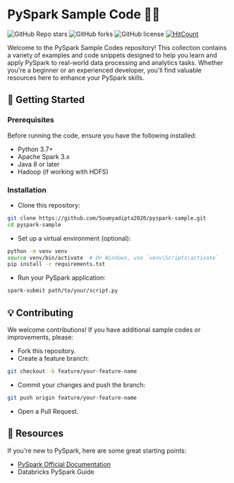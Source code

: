 # PySpark Sample Code 🐍✨

![GitHub Repo stars](https://img.shields.io/github/stars/Soumyadipta2020/pyspark-sample?style=social)
![GitHub forks](https://img.shields.io/github/forks/Soumyadipta2020/pyspark-sample?style=social)
![GitHub license](https://img.shields.io/github/license/Soumyadipta2020/pyspark-sample)
[![HitCount](https://hits.dwyl.com/Soumyadipta2020/pyspark-sample.svg?style=flat-square)](http://hits.dwyl.com/Soumyadipta2020/pyspark-sample)

Welcome to the PySpark Sample Codes repository! This collection contains a variety of examples and code snippets designed to help you learn and apply PySpark to real-world data processing and analytics tasks. Whether you're a beginner or an experienced developer, you'll find valuable resources here to enhance your PySpark skills.

## 🚀 Getting Started
### Prerequisites
Before running the code, ensure you have the following installed:

 - Python 3.7+
 - Apache Spark 3.x
 - Java 8 or later
 - Hadoop (if working with HDFS)

### Installation
 - Clone this repository:

```bash
git clone https://github.com/Soumyadipta2020/pyspark-sample.git
cd pyspark-sample
```

 - Set up a virtual environment (optional):

```bash
python -m venv venv
source venv/bin/activate  # On Windows, use `venv\Scripts\activate`
pip install -r requirements.txt
```

 - Run your PySpark application:

```bash
spark-submit path/to/your/script.py
```

## 💡 Contributing
We welcome contributions! If you have additional sample codes or improvements, please:

 - Fork this repository.
 - Create a feature branch:
```bash
git checkout -b feature/your-feature-name
```
 - Commit your changes and push the branch:
```bash
git push origin feature/your-feature-name
```
 - Open a Pull Request.

## 📖 Resources
If you're new to PySpark, here are some great starting points:

 - [PySpark Official Documentation](https://spark.apache.org/docs/latest/api/python/)
 - Databricks PySpark Guide
